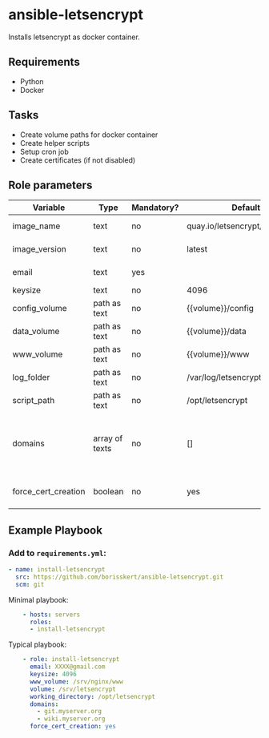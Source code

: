 # ansible-letsencrypt

Installs letsencrypt as docker container.

## Requirements

* Python
* Docker

## Tasks

* Create volume paths for docker container
* Create helper scripts
* Setup cron job
* Create certificates (if not disabled)

## Role parameters

| Variable      | Type | Mandatory? | Default | Description           |
|---------------|------|------------|---------|-----------------------|
| image_name    | text | no         | quay.io/letsencrypt/letsencrypt | Docker image name    |
| image_version | text | no         | latest                          | Docker image version |
| email         | text | yes        |                                 | Your e-mail address  |
| keysize       | text | no         | 4096                            |                      |
| config_volume | path as text | no  | {{volume}}/config |                      |
| data_volume   | path as text | no  | {{volume}}/data   |                      |
| www_volume    | path as text | no  | {{volume}}/www    |                      |
| log_folder    | path as text | no  | /var/log/letsencrypt |                   |
| script_path          | path as text | no | /opt/letsencrypt         |                      |
| domains              | array of texts | no | []                     | list of your (sub-)domains you want to manage letsencrypt certificates |
| force_cert_creation  | boolean        | no | yes                    | Try to create certificates instantly                                   |

## Example Playbook

### Add to `requirements.yml`:

```yaml
- name: install-letsencrypt
  src: https://github.com/borisskert/ansible-letsencrypt.git
  scm: git
```

Minimal playbook:

```yaml
    - hosts: servers
      roles:
      - install-letsencrypt
```

Typical playbook:

```yaml
    - role: install-letsencrypt
      email: XXXX@gmail.com
      keysize: 4096
      www_volume: /srv/nginx/www
      volume: /srv/letsencrypt
      working_directory: /opt/letsencrypt
      domains:
        - git.myserver.org
        - wiki.myserver.org
      force_cert_creation: yes
```
